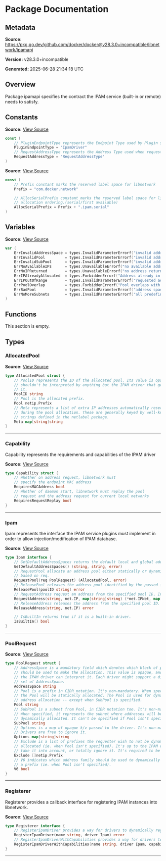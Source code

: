 # Package Documentation

## Metadata

**Source:** https://pkg.go.dev/github.com/docker/docker@v28.3.0+incompatible/libnetwork/ipamapi

**Version:** v28.3.0+incompatible

**Generated:** 2025-06-28 21:34:18 UTC

## Overview

Package ipamapi specifies the contract the IPAM service (built-in or remote) needs to satisfy.


## Constants

**Source:** [View Source](https://github.com/docker/docker/blob/v28.3.0/libnetwork/ipamapi/contract.go#L12)

```go
const (
	// PluginEndpointType represents the Endpoint Type used by Plugin system
	PluginEndpointType = "IpamDriver"
	// RequestAddressType represents the Address Type used when requesting an address
	RequestAddressType = "RequestAddressType"
)
```

**Source:** [View Source](https://github.com/docker/docker/blob/v28.3.0/libnetwork/ipamapi/labels.go#L3)

```go
const (
	// Prefix constant marks the reserved label space for libnetwork
	Prefix = "com.docker.network"

	// AllocSerialPrefix constant marks the reserved label space for libnetwork ipam
	// allocation ordering.(serial/first available)
	AllocSerialPrefix = Prefix + ".ipam.serial"
)
```

## Variables

**Source:** [View Source](https://github.com/docker/docker/blob/v28.3.0/libnetwork/ipamapi/contract.go#L28)

```go
var (
	ErrInvalidAddressSpace = types.InvalidParameterErrorf("invalid address space")
	ErrInvalidPool         = types.InvalidParameterErrorf("invalid address pool")
	ErrInvalidSubPool      = types.InvalidParameterErrorf("invalid address subpool")
	ErrNoAvailableIPs      = types.UnavailableErrorf("no available addresses on this pool")
	ErrNoIPReturned        = types.UnavailableErrorf("no address returned")
	ErrIPAlreadyAllocated  = types.ForbiddenErrorf("Address already in use")
	ErrIPOutOfRange        = types.InvalidParameterErrorf("requested address is out of range")
	ErrPoolOverlap         = types.ForbiddenErrorf("Pool overlaps with other one on this address space")
	ErrBadPool             = types.InvalidParameterErrorf("address space does not contain specified address pool")
	ErrNoMoreSubnets       = types.InvalidParameterErrorf("all predefined address pools have been fully subnetted")
)
```

## Functions

This section is empty.

## Types

### AllocatedPool

**Source:** [View Source](https://github.com/docker/docker/blob/v28.3.0/libnetwork/ipamapi/contract.go#L86)  

```go
type AllocatedPool struct {
	// PoolID represents the ID of the allocated pool. Its value is opaque and
	// shouldn't be interpreted by anything but the IPAM driver that generated
	// it.
	PoolID string
	// Pool is the allocated prefix.
	Pool netip.Prefix
	// Meta represents a list of extra IP addresses automatically reserved
	// during the pool allocation. These are generally keyed by well-known
	// strings defined in the netlabel package.
	Meta map[string]string
}
```

---

### Capability

Capability represents the requirements and capabilities of the IPAM driver

**Source:** [View Source](https://github.com/docker/docker/blob/v28.3.0/libnetwork/ipamapi/contract.go#L100)  

```go
type Capability struct {
	// Whether on address request, libnetwork must
	// specify the endpoint MAC address
	RequiresMACAddress bool
	// Whether of daemon start, libnetwork must replay the pool
	// request and the address request for current local networks
	RequiresRequestReplay bool
}
```

---

### Ipam

Ipam represents the interface the IPAM service plugins must implement
in order to allow injection/modification of IPAM database.

**Source:** [View Source](https://github.com/docker/docker/blob/v28.3.0/libnetwork/ipamapi/contract.go#L43)  

```go
type Ipam interface {
	// GetDefaultAddressSpaces returns the default local and global address spaces for this ipam
	GetDefaultAddressSpaces() (string, string, error)
	// RequestPool allocate an address pool either statically or dynamically
	// based on req.
	RequestPool(req PoolRequest) (AllocatedPool, error)
	// ReleasePool releases the address pool identified by the passed id
	ReleasePool(poolID string) error
	// RequestAddress request an address from the specified pool ID. Input options or required IP can be passed.
	RequestAddress(string, net.IP, map[string]string) (*net.IPNet, map[string]string, error)
	// ReleaseAddress releases the address from the specified pool ID.
	ReleaseAddress(string, net.IP) error

	// IsBuiltIn returns true if it is a built-in driver.
	IsBuiltIn() bool
}
```

---

### PoolRequest

**Source:** [View Source](https://github.com/docker/docker/blob/v28.3.0/libnetwork/ipamapi/contract.go#L60)  

```go
type PoolRequest struct {
	// AddressSpace is a mandatory field which denotes which block of pools
	// should be used to make the allocation. This value is opaque, and only
	// the IPAM driver can interpret it. Each driver might support a different
	// set of AddressSpace.
	AddressSpace string
	// Pool is a prefix in CIDR notation. It's non-mandatory. When specified
	// the Pool will be statically allocated. The Pool is used for dynamic
	// address allocation -- except when SubPool is specified.
	Pool string
	// SubPool is a subnet from Pool, in CIDR notation too. It's non-mandatory.
	// When specified, it represents the subnet where addresses will be
	// dynamically allocated. It can't be specified if Pool isn't specified.
	SubPool string
	// Options is a map of opaque k/v passed to the driver. It's non-mandatory.
	// Drivers are free to ignore it.
	Options map[string]string
	// Exclude is a list of prefixes the requester wish to not be dynamically
	// allocated (ie. when Pool isn't specified). It's up to the IPAM driver to
	// take it into account, or totally ignore it. It's required to be sorted.
	Exclude []netip.Prefix
	// V6 indicates which address family should be used to dynamically allocate
	// a prefix (ie. when Pool isn't specified).
	V6 bool
}
```

---

### Registerer

Registerer provides a callback interface for registering IPAM instances into libnetwork.

**Source:** [View Source](https://github.com/docker/docker/blob/v28.3.0/libnetwork/ipamapi/contract.go#L20)  

```go
type Registerer interface {
	// RegisterIpamDriver provides a way for drivers to dynamically register with libnetwork
	RegisterIpamDriver(name string, driver Ipam) error
	// RegisterIpamDriverWithCapabilities provides a way for drivers to dynamically register with libnetwork and specify capabilities
	RegisterIpamDriverWithCapabilities(name string, driver Ipam, capability *Capability) error
}
```

---


